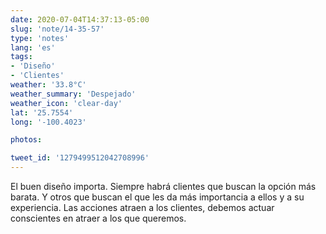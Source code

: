 ```yaml
---
date: 2020-07-04T14:37:13-05:00
slug: 'note/14-35-57'
type: 'notes'
lang: 'es'
tags:
- 'Diseño'
- 'Clientes'
weather: '33.8°C'
weather_summary: 'Despejado'
weather_icon: 'clear-day'
lat: '25.7554'
long: '-100.4023'

photos:

tweet_id: '1279499512042708996'
---
```

El buen diseño importa. Siempre habrá clientes que buscan la opción más barata. Y otros que buscan el que les da más importancia a ellos y a su experiencia. Las acciones atraen a los clientes, debemos actuar conscientes en atraer a los que queremos.   